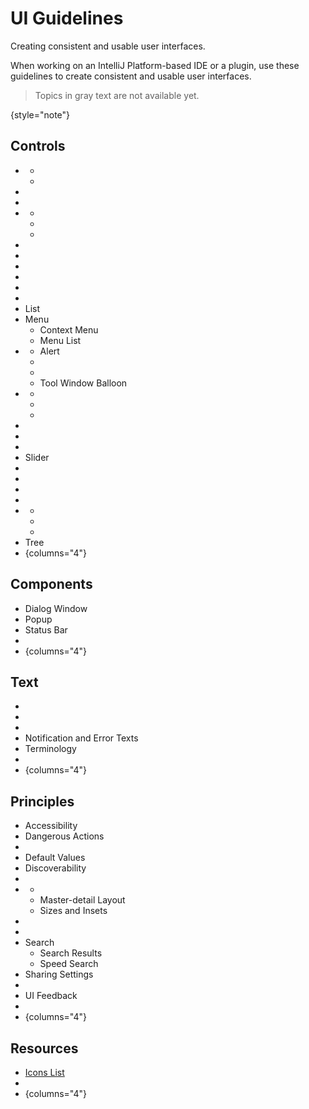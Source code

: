 <!-- Copyright 2000-2024 JetBrains s.r.o. and contributors. Use of this source code is governed by the Apache 2.0 license. -->

# UI Guidelines

<link-summary>Creating consistent and usable user interfaces.</link-summary>

When working on an IntelliJ Platform-based IDE or a plugin, use these guidelines to create consistent and usable user interfaces.

> Topics in <format color="Gray">gray text</format> are not available yet.
>
{style="note"}

## Controls

- [](button.topic)
    - [](built_in_button.md)
    - [](split_button.md)
- [](checkbox.md)
- [](combo_box.md)
- [](context_help.md)
    - [](inline_help_text.md)
    - [](tooltip.md)
    - [](empty_state.md)
- [](description_text.md)
- [](drop_down.md)
- [](got_it_tooltip.md)
- [](group_header.md)
- [](input_field.md)
- [](link.md)
- <format color="Gray">List</format>
- <format color="Gray">Menu</format>
    - <format color="Gray">Context Menu</format>
    - <format color="Gray">Menu List</format>
- [](notification_types.md)
    - <format color="Gray">Alert</format>
    - [](balloon.md)
    - [](banner.md)
    - <format color="Gray">Tool Window Balloon</format>
- [](progress_indicators.md)
    - [](loader.md)
    - [](progress_bar.md)
    - [](progress_text.md)
- [](radio_button.md)
- [](scrollbar.md)
- [](search_field.md)
- <format color="Gray">Slider</format>
- [](table.md)
- [](tabs.md)
- [](text_area.md)
- [](toggle_button.md)
- [](toolbar.md)
    - [](icon_button.md)
    - [](split_icon_button.md)
    - [](toolbar_drop_down.md)
- <format color="Gray">Tree</format>
- {columns="4"}

## Components

- <format color="Gray">Dialog Window</format>
- <format color="Gray">Popup</format>
- <format color="Gray">Status Bar</format>
- [](tool_window.md)
- {columns="4"}

## Text

- [](capitalization.md)
- [](inspections.md)
- [](punctuation.md)
- <format color="Gray">Notification and Error Texts</format>
- <format color="Gray">Terminology</format>
- [](writing_short.md)
- {columns="4"}

## Principles

- <format color="Gray">Accessibility</format>
- <format color="Gray">Dangerous Actions</format>
- [](data_formats.md)
- <format color="Gray">Default Values</format>
- <format color="Gray">Discoverability</format>
- [](icons_style.md)
- [](layout.md)
    - [](groups_of_controls.md)
    - <format color="Gray">Master-detail Layout</format>
    - <format color="Gray">Sizes and Insets</format>
- [](mnemonics.md)
- [](platform_theme_colors.md)
- <format color="Gray">Search</format>
    - <format color="Gray">Search Results</format>
    - <format color="Gray">Speed Search</format>
- <format color="Gray">Sharing Settings</format>
- [](typography.md)
- <format color="Gray">UI Feedback</format>
- [](validation_errors.md)
- {columns="4"}

## Resources

- [Icons List](https://intellij-icons.jetbrains.design)
- [](UI_kit.md)
- {columns="4"}

<include from="snippets.md" element-id="missingContent"/>
